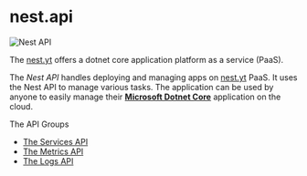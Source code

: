 # nest.api

![Nest API](https://github.com/inkton/nest.api/wiki/images/na-title.png)

The [nest.yt](https://nest.yt) offers a dotnet core application platform as a service (PaaS).

The _Nest API_ handles deploying and managing apps on [nest.yt](https://nest.yt) PaaS. It uses the Nest API to manage various tasks. The application can be used by anyone to easily manage their **[Microsoft Dotnet Core](https://www.microsoft.com/net/core)** application on the cloud.  

The API Groups

* [The Services API](https://github.com/inkton/nest.api/wiki/The-Services)
* [The Metrics API](https://github.com/inkton/nest.api/wiki/The-Metrics)
* [The Logs API](https://github.com/inkton/nest.api/wiki/The-Logs)
